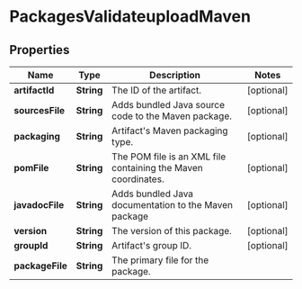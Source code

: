 
# PackagesValidateuploadMaven

## Properties
Name | Type | Description | Notes
------------ | ------------- | ------------- | -------------
**artifactId** | **String** | The ID of the artifact. |  [optional]
**sourcesFile** | **String** | Adds bundled Java source code to the Maven package. |  [optional]
**packaging** | **String** | Artifact&#39;s Maven packaging type. |  [optional]
**pomFile** | **String** | The POM file is an XML file containing the Maven coordinates. |  [optional]
**javadocFile** | **String** | Adds bundled Java documentation to the Maven package |  [optional]
**version** | **String** | The version of this package. |  [optional]
**groupId** | **String** | Artifact&#39;s group ID. |  [optional]
**packageFile** | **String** | The primary file for the package. | 



